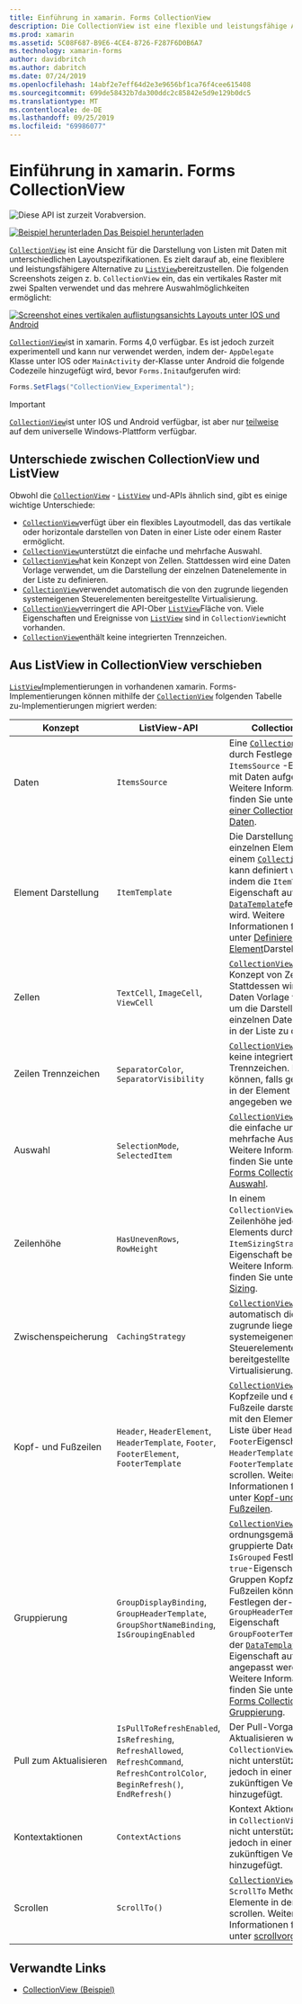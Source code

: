 ```yaml
---
title: Einführung in xamarin. Forms CollectionView
description: Die CollectionView ist eine flexible und leistungsfähige Ansicht für die Darstellung von Listen mit Daten mithilfe unterschiedlicher layoutspezifikationen.
ms.prod: xamarin
ms.assetid: 5C08F687-B9E6-4CE4-8726-F287F6D0B6A7
ms.technology: xamarin-forms
author: davidbritch
ms.author: dabritch
ms.date: 07/24/2019
ms.openlocfilehash: 14abf2e7eff64d2e3e9656bf1ca76f4cee615408
ms.sourcegitcommit: 699de58432b7da300ddc2c85842e5d9e129b0dc5
ms.translationtype: MT
ms.contentlocale: de-DE
ms.lasthandoff: 09/25/2019
ms.locfileid: "69986077"
---
```

# <a name="xamarinforms-collectionview-introduction"></a>Einführung in xamarin. Forms CollectionView

![Diese API ist zurzeit Vorabversion.](~/media/shared/preview.png)

[![Beispiel herunterladen](~/media/shared/download.png) Das Beispiel herunterladen](https://docs.microsoft.com/samples/xamarin/xamarin-forms-samples/userinterface-collectionviewdemos/)

[`CollectionView`](xref:Xamarin.Forms.CollectionView) ist eine Ansicht für die Darstellung von Listen mit Daten mit unterschiedlichen Layoutspezifikationen. Es zielt darauf ab, eine flexiblere und leistungsfähigere Alternative zu [`ListView`](xref:Xamarin.Forms.ListView)bereitzustellen. Die folgenden Screenshots zeigen z. b. `CollectionView` ein, das ein vertikales Raster mit zwei Spalten verwendet und das mehrere Auswahlmöglichkeiten ermöglicht:

[![Screenshot eines vertikalen auflistungsansichts Layouts unter IOS und Android](introduction-images/verticalgrid-multipleselection.png "CollectionView vertikal Raster Layout mit Mehrfachauswahl")](introduction-images/verticalgrid-multipleselection-large.png#lightbox "CollectionView vertikal Raster Layout mit Mehrfachauswahl")

[`CollectionView`](xref:Xamarin.Forms.CollectionView)ist in xamarin. Forms 4,0 verfügbar. Es ist jedoch zurzeit experimentell und kann nur verwendet werden, indem der- `AppDelegate` Klasse unter IOS oder `MainActivity` der-Klasse unter Android die folgende Codezeile hinzugefügt wird, bevor `Forms.Init`aufgerufen wird:

```csharp
Forms.SetFlags("CollectionView_Experimental");
```

> [!IMPORTANT]
> [`CollectionView`](xref:Xamarin.Forms.CollectionView)ist unter IOS und Android verfügbar, ist aber nur [teilweise](https://gist.github.com/hartez/7d0edd4182dbc7de65cebc6c67f72e14) auf dem universelle Windows-Plattform verfügbar.

## <a name="collectionview-and-listview-differences"></a>Unterschiede zwischen CollectionView und ListView

Obwohl die [`CollectionView`](xref:Xamarin.Forms.CollectionView) - [`ListView`](xref:Xamarin.Forms.ListView) und-APIs ähnlich sind, gibt es einige wichtige Unterschiede:

- [`CollectionView`](xref:Xamarin.Forms.CollectionView)verfügt über ein flexibles Layoutmodell, das das vertikale oder horizontale darstellen von Daten in einer Liste oder einem Raster ermöglicht.
- [`CollectionView`](xref:Xamarin.Forms.CollectionView)unterstützt die einfache und mehrfache Auswahl.
- [`CollectionView`](xref:Xamarin.Forms.CollectionView)hat kein Konzept von Zellen. Stattdessen wird eine Daten Vorlage verwendet, um die Darstellung der einzelnen Datenelemente in der Liste zu definieren.
- [`CollectionView`](xref:Xamarin.Forms.CollectionView)verwendet automatisch die von den zugrunde liegenden systemeigenen Steuerelementen bereitgestellte Virtualisierung.
- [`CollectionView`](xref:Xamarin.Forms.CollectionView)verringert die API-Ober [`ListView`](xref:Xamarin.Forms.ListView)Fläche von. Viele Eigenschaften und Ereignisse von [`ListView`](xref:Xamarin.Forms.ListView) sind in `CollectionView`nicht vorhanden.
- [`CollectionView`](xref:Xamarin.Forms.CollectionView)enthält keine integrierten Trennzeichen.

## <a name="move-from-listview-to-collectionview"></a>Aus ListView in CollectionView verschieben

[`ListView`](xref:Xamarin.Forms.ListView)Implementierungen in vorhandenen xamarin. Forms-Implementierungen können mithilfe der [`CollectionView`](xref:Xamarin.Forms.CollectionView) folgenden Tabelle zu-Implementierungen migriert werden:

| Konzept | ListView-API | CollectionView |
|---|---|---|
| Daten | `ItemsSource` | Eine [`CollectionView`](xref:Xamarin.Forms.CollectionView) wird durch Festlegen der `ItemsSource` -Eigenschaft mit Daten aufgefüllt. Weitere Informationen finden Sie unter Auffüllen [einer CollectionView mit Daten](populate-data.md#populate-a-collectionview-with-data). |
| Element Darstellung | `ItemTemplate` | Die Darstellung der einzelnen Elemente in einem [`CollectionView`](xref:Xamarin.Forms.CollectionView) kann definiert werden, indem die `ItemTemplate` -Eigenschaft auf [`DataTemplate`](xref:Xamarin.Forms.DataTemplate)festgelegt wird. Weitere Informationen finden Sie unter [Definieren der Element](populate-data.md#define-item-appearance)Darstellung. |
| Zellen | `TextCell`, `ImageCell`, `ViewCell` | [`CollectionView`](xref:Xamarin.Forms.CollectionView)hat kein Konzept von Zellen. Stattdessen wird eine Daten Vorlage verwendet, um die Darstellung der einzelnen Datenelemente in der Liste zu definieren. |
| Zeilen Trennzeichen | `SeparatorColor`, `SeparatorVisibility` | [`CollectionView`](xref:Xamarin.Forms.CollectionView)enthält keine integrierten Trennzeichen. Diese können, falls gewünscht, in der Element Vorlage angegeben werden. |
| Auswahl | `SelectionMode`, `SelectedItem` | [`CollectionView`](xref:Xamarin.Forms.CollectionView)unterstützt die einfache und mehrfache Auswahl. Weitere Informationen finden Sie unter [xamarin. Forms CollectionView-Auswahl](selection.md). |
| Zeilenhöhe | `HasUnevenRows`, `RowHeight` | In einem `CollectionView`wird die Zeilenhöhe jedes Elements durch die `ItemSizingStrategy` -Eigenschaft bestimmt. Weitere Informationen finden Sie unter [Item Sizing](layout.md#item-sizing).|
| Zwischenspeicherung | `CachingStrategy` | [`CollectionView`](xref:Xamarin.Forms.CollectionView)verwendet automatisch die von den zugrunde liegenden systemeigenen Steuerelementen bereitgestellte Virtualisierung. |
| Kopf- und Fußzeilen | `Header`, `HeaderElement`, `HeaderTemplate`, `Footer`, `FooterElement`, `FooterTemplate` | [`CollectionView`](xref:Xamarin.Forms.CollectionView)kann eine Kopfzeile und eine Fußzeile darstellen, die mit den Elementen in der Liste über `Header`die `Footer`Eigenschaften `HeaderTemplate`,, `FooterTemplate` und scrollen. Weitere Informationen finden Sie unter [Kopf-und Fußzeilen](layout.md#headers-and-footers). |
| Gruppierung | `GroupDisplayBinding`, `GroupHeaderTemplate`, `GroupShortNameBinding`, `IsGroupingEnabled` | [`CollectionView`](xref:Xamarin.Forms.CollectionView)zeigt ordnungsgemäß gruppierte Daten durch `IsGrouped` Festlegen der `true`-Eigenschaft auf an. Gruppen Kopfzeilen und-Fußzeilen können durch Festlegen der- `GroupHeaderTemplate` Eigenschaft `GroupFooterTemplate` und der [`DataTemplate`](xref:Xamarin.Forms.DataTemplate) -Eigenschaft auf-Objekte angepasst werden. Weitere Informationen finden Sie unter [xamarin. Forms CollectionView-Gruppierung](grouping.md). |
| Pull zum Aktualisieren | `IsPullToRefreshEnabled`, `IsRefreshing`, `RefreshAllowed`, `RefreshCommand`, `RefreshControlColor`, `BeginRefresh()`, `EndRefresh()` | Der Pull-Vorgang zum Aktualisieren wird in `CollectionView`derzeit nicht unterstützt, wird jedoch in einer zukünftigen Version hinzugefügt. |
| Kontextaktionen | `ContextActions` | Kontext Aktionen werden in `CollectionView`derzeit nicht unterstützt, werden jedoch in einer zukünftigen Version hinzugefügt. |
| Scrollen | `ScrollTo()` | [`CollectionView`](xref:Xamarin.Forms.CollectionView)definiert `ScrollTo` Methoden, die Elemente in der Ansicht scrollen. Weitere Informationen finden Sie unter [scrollvorgänge](scrolling.md). |

## <a name="related-links"></a>Verwandte Links

- [CollectionView (Beispiel)](https://docs.microsoft.com/samples/xamarin/xamarin-forms-samples/userinterface-collectionviewdemos/)
